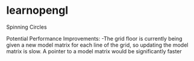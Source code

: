 # learnopengl
Spinning Circles

Potential Performance Improvements:
-The grid floor is currently being given a new model matrix for each line of the grid, so updating the model matrix is slow. A pointer to a model matrix would be significantly faster
